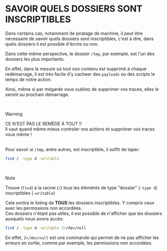 # SAVOIR QUELS DOSSIERS SONT INSCRIPTIBLES

Dans certains cas, notamment de piratage de machine, il peut être nécessaire de savoir quels dossiers sont inscriptibles, c'est à dire, dans quels dossiers il est possible d'écrire ou non.

Dans cette même perspective, le dossier `/tmp`, par exemple, est l'un des dossiers les plus importants.

En effet, dans la mesure où tout son contenu est supprimé à chaque redémarrage, il est très facile d'y cacheer des `payloads` ou des scripts le temps de notre action.

Ainsi, même si par mégarde vous oubliez de supprimer vos traces, elles le seront au prochain démarrage.

<br>

> [!WARNING]
> CE N'EST PAS LE REMÈDE À TOUT !!
> <br>Il vaut quand même mieux controler vos actions et supprimer vos traces vous même !

<br>Pour savoir si `/tmp`, entre autres, est inscriptible, il suffit de taper:

```bash
find / -type d -writable
```

<br>

> [!NOTE]
> Trouve (`find`) à la racine (`/`) tous les éléménts de type "dossier" (`-type d`) inscriptibles (`-writable`)

Cela sortira le listing de **TOUS** les dossiers inscriptibles. Y compris ceux avec les permissions non accordées.
<br>Ces dossiers n'étant pas utiles, il est possible de n'afficher que les dossiers auxquels nous avons accès:

```bash
find / -type d -writable 2>/dev/null
```

En effet, `2>/dev/null` est une commande qui permet de ne pas afficher les erreurs en sortie, comme par exemple, les permissions non accordées.
